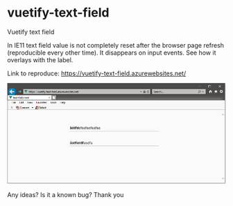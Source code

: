 # vuetify-text-field
Vuetify text field

In IE11 text field value is not completely reset after the browser page refresh (reproducible every other time). It disappears on input events. See how it overlays with the label. 

Link to reproduce:
https://vuetify-text-field.azurewebsites.net/

![BUG](/text-field-refresh-ie.PNG?raw=true "Title")


Any ideas? Is it a known bug? Thank you

